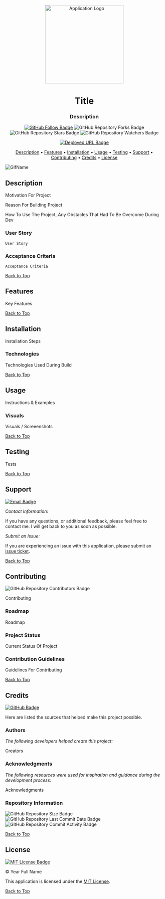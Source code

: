 <div align="center">

<a href="![Logo](Link/To/Logo)"><img src="![Logo](Link/To/Logo)" alt="Application Logo" width="250"></a>

# Title

<h3>Description</h3>

[![GitHub Follow Badge](https://img.shields.io/github/followers/emsim11?label=Follow)](https://github.com/emsim11) ![GitHub Repository Forks Badge](https://img.shields.io/github/forks/emsim11/Professional-README-Generator?label=Forks&labelColor=3A3B3C&logo=GitHub) ![GitHub Repository Stars Badge](https://img.shields.io/github/stars/emsim11/Professional-README-Generator?label=Stars&labelColor=3A3B3C&logo=GitHub) ![GitHub Repository Watchers Badge](https://img.shields.io/github/watchers/emsim11/Professional-README-Generator?label=Watchers&labelColor=3A3B3C&logo=GitHub)

[![Deployed URL Badge](https://img.shields.io/badge/Deployed_URL-Title-purple?logo=GoogleChrome&logoColor=ffffff&labelColor=3A3B3C&color=E0ADF7&link=Deployed-Url.com)](Deployed-Url.com)

<p>
<a href="#description">Description</a> • 
<a href="#features">Features</a> • 
<a href="#installation">Installation</a> • 
<a href="#usage">Usage</a> • 
<a href="#testing">Testing</a> • 
<a href="#support">Support</a> • 
<a href="#contributing">Contributing</a> • 
<a href="#credits">Credits</a> • 
<a href="#license">License</a> </p>

</div>

![GifName](File/Path)

## Description

Motivation For Project

Reason For Building Project

How To Use The Project, Any Obstacles That Had To Be Overcome During Dev

### User Story

`User Story`

### Acceptance Criteria

`Acceptance Criteria`

[Back to Top](#title)

## Features

Key Features

[Back to Top](#title)

## Installation

Installation Steps

### Technologies

Technologies Used During Build

[Back to Top](#title)

## Usage

Instructions & Examples

### Visuals

Visuals / Screeenshots

[Back to Top](#title)

## Testing

Tests

[Back to Top](#title)

## Support

[![Email Badge](https://img.shields.io/badge/-Email_Me-green?logo=gmail&logoColor=FFFFFF&labelColor=3A3B3C&color=62F1CD)](mailto:email@example.com)

*Contact Information:*

If you have any questions, or additional feedback, please feel free to contact me. I will get back to you as soon as possible.

*Submit an Issue:*

If you are experiencing an issue with this application, please submit an [issue ticket](https://github.com/emsim11/Professional-README-Generator/issues).

[Back to Top](#title)

## Contributing

![GitHub Repository Contributors Badge](https://img.shields.io/github/contributors/emsim11/Professional-README-Generator?label=Contributors&labelColor=3A3B3C&logo=GitHub&color=F89880)

Contributing

### Roadmap

Roadmap

### Project Status

Current Status Of Project

### Contribution Guidelines

Guidelines For Contributing

[Back to Top](#title)

## Credits

[![GitHub Badge](https://img.shields.io/badge/Made_By-@emsim11-blue?logo=GitHub&labelColor=3A3B3C&color=78E1F7&link=https://github.com/emsim11)](https://github.com/emsim11)

Here are listed the sources that helped make this project possible.

### Authors

*The following developers helped create this project:*

Creators

### Acknowledgments

*The following resources were used for inspiration and guidance during the development process:*

Acknowledgments

### Repository Information

![GitHub Repository Size Badge](https://img.shields.io/github/repo-size/emsim11/Professional-README-Generator?label=Repository+Size&labelColor=3A3B3C&logo=GitHub&color=78E1F7) ![GitHub Repository Last Commit Date Badge](https://img.shields.io/github/last-commit/emsim11/Professional-README-Generator?label=Last+Commit&labelColor=3A3B3C&logo=GitHub&color=78E1F7) ![GitHub Repository Commit Activity Badge](https://img.shields.io/github/commit-activity/t/emsim11/Professional-README-Generator?label=Commit+Activity&labelColor=3A3B3C&logo=GitHub&color=78E1F7)

[Back to Top](#title)

## License

[![MIT License Badge](https://img.shields.io/badge/License-MIT-pink?labelColor=3A3B3C&color=F778A1&link=https%3A%2F%2Fchoosealicense.com%2Flicenses%2Fmit%2F)](https://choosealicense.com/licenses/mit/)

&copy; Year Full Name

This application is licensed under the [MIT License](./LICENSE).

[Back to Top](#title)